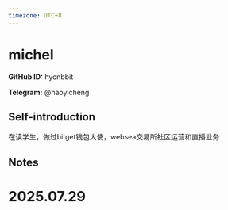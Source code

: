 ```yaml
---
timezone: UTC+8
---
```


# michel

**GitHub ID:** hycnbbit

**Telegram:** @haoyicheng

## Self-introduction

在读学生，做过bitget钱包大使，websea交易所社区运营和直播业务

## Notes

<!-- Content_START -->

# 2025.07.29


<!-- Content_END -->
